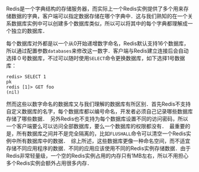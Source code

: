 Redis是一个字典结构的存储服务器，而实际上一个Redis实例提供了多个用来存储数据的字典，客户端可以指定数据存储在哪个字典中．这与我们熟知的在一个关系数据库实例中可以创建多个数据库类似，所以可以将其中的每个字典都理解成一个独立的数据库．

每个数据库对外都是以一个从0开始递增数字命名，Redis默认支持16个数据库，所以通过配置参数`databases`来修改这一数字．客户端与Redis建立连接后会自动选择０号数据库，不过可以随时使用`SELECT`命令更换数据库，如下选择1号数据库：
```
redis> SELECT 1
pk
redis [1]> GET foo
(nil)
```
然而这些以数字命名的数据库又与我们理解的数据库有所区别．首先Redis不支持自定义数据库的名字，每个数据库都以编号命名，开发者必须自己记录哪些数据库存储了哪些数据．　另外Redis也不支持为每个数据库设置不同的访问密码，所以一个客户端要么可以访问全部数据库，要么一个数据库的权限都没有．　最重要的是，所有数据库之间并不是完全隔离的，比如`FLUSHALL`命令可以清空一个Redis实例中所有数据库中的数据．　综上所述，这些数据库更像一种命名空间，而不适宜存储不同应用程序的数据．不同的应用应该使用不同的Redis实例存储数据．由于Redis非常轻量级，一个空的Redis实例占用的内存只有1MB左右，所以不用担心多个Redis实例会额外占用很多内存．

